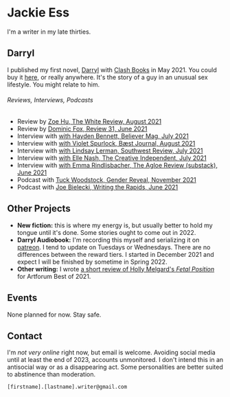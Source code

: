 # Jackie Ess
I'm a writer in my late thirties.

## Darryl
I published my first novel, [Darryl](https://bookshop.org/books/darryl/9781944866846) with [Clash Books](https://www.clashbooks.com/) in May 2021. You could buy it [here](https://bookshop.org/books/darryl/9781944866846), or really anywhere. It's the story of a guy in an unusual sex lifestyle. You might relate to him.

###### Reviews, Interviews, Podcasts
- Review by [Zoe Hu, The White Review, August 2021](https://www.thewhitereview.org/reviews/an-ecstasy-of-shame/)
- Review by [Dominic Fox, Review 31, June 2021](http://review31.co.uk/article/view/777/a-pair-of-ragged-claws) 
- Interview with [with Hayden Bennett, Believer Mag, July 2021](https://believermag.com/logger/an-interview-with-jackie-ess/)
- Interview with [with Violet Spurlock, Bæst Journal, August 2021](https://www.baestjournal.com/violet-spurlock-jackie-ess)
- Interview with [with Lindsay Lerman, Southwest Review, July 2021](http://southwestreview.com/one-has-to-take-care-in-handling-fire-a-conversation-with-jackie-ess/)
- Interview with [with Elle Nash, The Creative Independent, July 2021](https://thecreativeindependent.com/people/writer-jackie-ess-on-making-work-that-doesnt-fit-neatly-into-categories/)
- Interview with [with Emma Rindlisbacher, The Agloe Review (substack), June 2021](https://agloereview.substack.com/p/jackie-ess)
- Podcast with [Tuck Woodstock, Gender Reveal, November 2021](https://gender.libsyn.com/episode-104-jackie-ess)
- Podcast with [Joe Bielecki, Writing the Rapids, June 2021](http://www.noisemakerjoe.com/wtr/2021/6/30/getting-darryled-with-jackie-ess)

## Other Projects
- **New fiction:** this is where my energy is, but usually better to hold my tongue until it's done. Some stories ought to come out in 2022.
- **Darryl Audiobook:** I'm recording this myself and serializing it on [patreon](https://www.patreon.com/jackie_ess). I tend to update on Tuesdays or Wednesdays. There are no differences between the reward tiers. I started in December 2021 and expect I will be finished by sometime in Spring 2022.
- **Other writing:** I wrote [a short review of Holly Melgard's *Fetal Position*](https://www.artforum.com/print/202110/jackie-ess-on-holly-melgard-s-fetal-position-87249) for Artforum Best of 2021.

## Events
None planned for now. Stay safe.

## Contact
I'm *not very online* right now, but email is welcome. Avoiding social media until at least the end of 2023, accounts unmonitored. I don't intend this in an antisocial way or as a disappearing act. Some personalities are better suited to abstinence than moderation.

`[firstname].[lastname].writer@gmail.com`